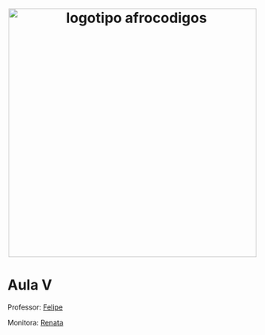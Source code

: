 <h1 align="center">
  <img src="assets/image/logotipo-afrocodigos.png" alt="logotipo afrocodigos" width="500">
</h1>

# Aula V

Professor: [Felipe](https://github.com/lipemorais)

Monitora: [Renata](https://github.com/repereira) 
